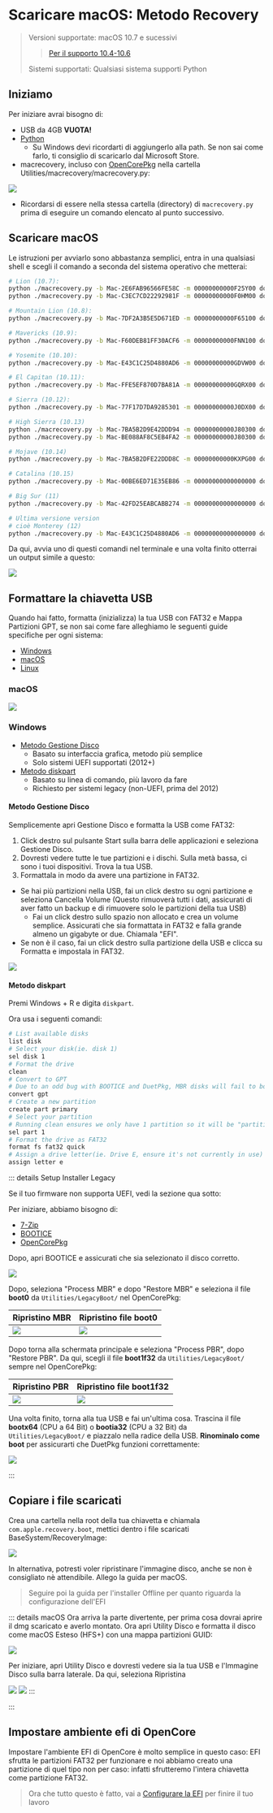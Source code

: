 # Scaricare macOS: Metodo Recovery

> Versioni supportate: macOS 10.7 e sucessivi
>
> > [Per il supporto 10.4-10.6](./mac-install-dmg.md)
>
> Sistemi supportati: Qualsiasi sistema supporti Python

## Iniziamo

Per iniziare avrai bisogno di:

* USB da 4GB **VUOTA!**
* [Python](https://www.python.org/downloads/)
  * Su Windows devi ricordarti di aggiungerlo alla path. Se non sai come farlo, ti consiglio di scaricarlo dal Microsoft Store.
* macrecovery, incluso con [OpenCorePkg](https://github.com/acidanthera/OpenCorePkg/releases/latest) nella cartella Utilities/macrecovery/macrecovery.py:

![](../images/installer-guide/legacy-mac-install-md/macrecovery.png)

* Ricordarsi di essere nella stessa cartella (directory) di `macrecovery.py` prima di eseguire un comando elencato al punto successivo.

## Scaricare macOS

Le istruzioni per avviarlo sono abbastanza semplici, entra in una qualsiasi shell e scegli il comando a seconda del sistema operativo che metterai:

```sh
# Lion (10.7):
python ./macrecovery.py -b Mac-2E6FAB96566FE58C -m 00000000000F25Y00 download
python ./macrecovery.py -b Mac-C3EC7CD22292981F -m 00000000000F0HM00 download

# Mountain Lion (10.8):
python ./macrecovery.py -b Mac-7DF2A3B5E5D671ED -m 00000000000F65100 download

# Mavericks (10.9):
python ./macrecovery.py -b Mac-F60DEB81FF30ACF6 -m 00000000000FNN100 download

# Yosemite (10.10):
python ./macrecovery.py -b Mac-E43C1C25D4880AD6 -m 00000000000GDVW00 download

# El Capitan (10.11):
python ./macrecovery.py -b Mac-FFE5EF870D7BA81A -m 00000000000GQRX00 download

# Sierra (10.12):
python ./macrecovery.py -b Mac-77F17D7DA9285301 -m 00000000000J0DX00 download

# High Sierra (10.13)
python ./macrecovery.py -b Mac-7BA5B2D9E42DDD94 -m 00000000000J80300 download
python ./macrecovery.py -b Mac-BE088AF8C5EB4FA2 -m 00000000000J80300 download

# Mojave (10.14)
python ./macrecovery.py -b Mac-7BA5B2DFE22DDD8C -m 00000000000KXPG00 download

# Catalina (10.15)
python ./macrecovery.py -b Mac-00BE6ED71E35EB86 -m 00000000000000000 download

# Big Sur (11)
python ./macrecovery.py -b Mac-42FD25EABCABB274 -m 00000000000000000 download

# Ultima versione version
# cioè Monterey (12)
python ./macrecovery.py -b Mac-E43C1C25D4880AD6 -m 00000000000000000 download
```

Da qui, avvia uno di questi comandi nel terminale e una volta finito otterrai un output simile a questo:

![](../images/installer-guide/legacy-mac-install-md/download-done.png)

## Formattare la chiavetta USB

Quando hai fatto, formatta (inizializza) la tua USB con FAT32 e Mappa Partizioni GPT, se non sai come fare alleghiamo le seguenti guide specifiche per ogni sistema:

* [Windows](#windows)
* [macOS](#macos)
* [Linux](#linux)

### macOS

![](../images/installer-guide/legacy-mac-install-md/fat32-erase.png)

### Windows

* [Metodo Gestione Disco](#metodo-gestione-disco)
  * Basato su interfaccia grafica, metodo più semplice
  * Solo sistemi UEFI supportati (2012+)
* [Metodo diskpart](#metodo-diskpart)
  * Basato su linea di comando, più lavoro da fare
  * Richiesto per sistemi legacy (non-UEFI, prima del 2012)

#### Metodo Gestione Disco

Semplicemente apri Gestione Disco e formatta la USB come FAT32:

1. Click destro sul pulsante Start sulla barra delle applicazioni e seleziona Gestione Disco.
2. Dovresti vedere tutte le tue partizioni e i dischi. Sulla metà bassa, ci sono i tuoi dispositivi. Trova la tua USB.
3. Formattala in modo da avere una partizione in FAT32.

* Se hai più partizioni nella USB, fai un click destro su ogni partizione e seleziona Cancella Volume (Questo rimuoverà tutti i dati, assicurati di aver fatto un backup e di rimuovere solo le partizioni della tua USB)
  * Fai un click destro sullo spazio non allocato e crea un volume semplice. Assicurati che sia formattata in FAT32 e falla grande almeno un gigabyte or due. Chiamala "EFI".
* Se non è il caso, fai un click destro sulla partizione della USB e clicca su Formatta e impostala in FAT32.

![](../images/installer-guide/winblows-install-md/DiskManagement.jpg)

#### Metodo diskpart

Premi Windows + R e digita `diskpart`.

Ora usa i seguenti comandi:

```sh
# List available disks
list disk
# Select your disk(ie. disk 1)
sel disk 1
# Format the drive
clean
# Convert to GPT
# Due to an odd bug with BOOTICE and DuetPkg, MBR disks will fail to boot
convert gpt
# Create a new partition
create part primary
# Select your partition
# Running clean ensures we only have 1 partition so it will be "partition 1"
sel part 1
# Format the drive as FAT32
format fs fat32 quick
# Assign a drive letter(ie. Drive E, ensure it's not currently in use)
assign letter e
```

::: details Setup Installer Legacy

Se il tuo firmware non supporta UEFI, vedi la sezione qua sotto:

Per iniziare, abbiamo bisogno di:

* [7-Zip](https://www.7-zip.org/)
* [BOOTICE](https://www.majorgeeks.com/files/details/bootice_64_bit.html)
* [OpenCorePkg](https://github.com/acidanthera/OpenCorePkg/releases)

Dopo, apri BOOTICE e assicurati che sia selezionato il disco corretto.

![](../images/installer-guide/winblows-install-md/bootice.png)

Dopo, seleziona "Process MBR" e dopo "Restore MBR" e seleziona il file **boot0** da `Utilities/LegacyBoot/` nel OpenCorePkg:

| Ripristino MBR | Ripristino file boot0 |
| :--- | :--- |
| ![](../images/installer-guide/winblows-install-md/restore-mbr.png) | ![](../images/installer-guide/winblows-install-md/restore-mbr-file.png) |

Dopo torna alla schermata principale e seleziona "Process PBR", dopo "Restore PBR". Da qui, scegli il file **boot1f32** da `Utilities/LegacyBoot/` sempre nel OpenCorePkg:

| Ripristino PBR | Ripristino file boot1f32 |
| :--- | :--- |
| ![](../images/installer-guide/winblows-install-md/restore-pbr.png) | ![](../images/installer-guide/winblows-install-md/restore-pbr-file.png) |

Una volta finito, torna alla tua USB e fai un'ultima cosa. Trascina il file **bootx64** (CPU a 64 Bit) o **bootia32** (CPU a 32 Bit) da `Utilities/LegacyBoot/` e piazzalo nella radice della USB. **Rinominalo come boot** per assicurarti che DuetPkg funzioni correttamente:

![](../images/installer-guide/winblows-install-md/final-boot-file.png)

:::

## Copiare i file scaricati

Crea una cartella nella root della tua chiavetta e chiamala `com.apple.recovery.boot`, mettici dentro i file scaricati BaseSystem/RecoveryImage:

![](../images/installer-guide/legacy-mac-install-md/dmg-chunklist.png)

In alternativa, potresti voler ripristinare l'immagine disco, anche se non è consigliato nè attendibile. Allego la guida per macOS.

> Seguire poi la guida per l'installer Offline per quanto riguarda la configurazione dell'EFI

::: details macOS
Ora arriva la parte divertente, per prima cosa dovrai aprire il dmg scaricato e averlo montato. Ora apri Utility Disco e formatta il disco come macOS Esteso (HFS+) con una mappa partizioni GUID:

![](../images/installer-guide/mac-install-md/format-usb.png)
<!--
Ora hai due opzioni per procedere:

* [ASR Restore](#asr) (Apple Software Restore)
  * Basato su terminale, funziona col SIP abilitato
* [Ripristino dall'Utility Disco](#utility-disco)
  * Potrebbe richiedere di disabilitare il SIP in sistemi recenti

### Utility Disco

A causa di alcuni problemi stranissimi con Utility Disco, alcuni ripristini possono fallire se il SIP è abilitato. Se hai problemi ti consigliamo di usare il [Metodo ASR](#asr) oppure disabilitare il SIP.-->

Per iniziare, apri Utility Disco e dovresti vedere sia la tua USB e l'Immagine Disco sulla barra laterale. Da qui, seleziona Ripristina

![](../images/installer-guide/legacy-mac-install-md/pre-restore.png)
![](../images/installer-guide/legacy-mac-install-md/restore.png)
:::
<!--
### ASR

Qui semplicemente copia e incolla il comando in una finestra di terminale:

```sh
sudo asr restore -source /Volumes/Mac\ OS\ X\ Install\ DVD  -target /Volumes/MyVolume -erase -noverify
```

* **Note**: Questo non è il tuo setup, per favore cambia le impostazioni in maniera simile:
  * Cambia `/Volumes/Mac\ OS\ X\ Install\ DVD` a come il dmg montato si chiamerà
  * Cambia `/Volumes/MyVolume` a come la USB si chiamerà

> Quando hai finito, puoi passare a [Impostare l'ambiente EFI di OpenCore](#impostare-l'ambiente-efi-di-opencore)

::: details Linux

```sh
# Ringraziamo midi1996 (https://github.com/midi1996) per il suo lavoro riguardo alla Internet Install Guide (https://midi1996.github.io/hackintosh-internet-install-gitbook/) sulla quale è basata questa.

lsblk
# Determina l'identificatore della USB (nell'esempio /dev/sdd)

sudo gdisk /dev/sdd
# Se ti viene chiesto quale tabella delle partizioni usare, seleziona GPT

o
# Pulisci la tabella delle partizioni e crei un nuovo GPT

n
# partition number: tieni vuoto (sceglie automagicamente)
# first sector: tieni vuoto (sceglie automagicamente)
# last sector: `+200M` per creare una partizione da 200MB (partizione EFI)
# Hex code or GUID: `0700` per la partizione di tipo Microsoft Basic Data (oppure anche ef00 per riconoscerla come EFI, però alcuni file manager potrebbero rifiutarsi di aprirla per questioni di sicurezza)

n
# partition number: tieni vuoto (sceglie automagicamente)
# first sector: tieni vuoto (sceglie automagicamente)
# last sector: tieni vuoto (sceglie automagicamente)
# Hex code or GUID: `af00` per la partizione di tipo Apple HFS/HFS+

w
# Scrive tutto sul disco: conferma con y

q
# chiude gdisk

lsblk
# Determina i nuovi identificatori delle partizioni EFI e HFS+ (Nell'esempio sarebbero /dev/sdd1 e /dev/sdd2)

sudo mkfs.vfat -F 32 /dev/sdd1
# Formattare la partizione /dev/sdd1 come FAT32

sudo dd if=/home/tu/Documenti/Utilities/macrecovery/basesystem.dmg of=/dev/sdd2
# Flash con dd della partizione la partizione /dev/sdd2, con file system HFS+

```-->

:::

## Impostare ambiente efi di OpenCore

Impostare l'ambiente EFI di OpenCore è molto semplice in questo caso: EFI sfrutta le partizioni FAT32 per funzionare e noi abbiamo creato una partizione di quel tipo non per caso: infatti sfrutteremo l'intera chiavetta come partizione FAT32.

> Ora che tutto questo è fatto, vai a [Configurare la EFI](/opencore-efi.md) per finire il tuo lavoro

